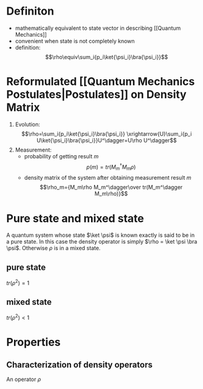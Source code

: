 # Definiton
- mathematically equivalent to state vector in describing [[Quantum Mechanics]]
- convenient when state is not completely known
- definition:
$$\rho\equiv\sum_i{p_i\ket{\psi_i}\bra{\psi_i}}$$

# Reformulated [[Quantum Mechanics Postulates|Postulates]] on Density Matrix
1. Evolution:
	 $$\rho=\sum_i{p_i\ket{\psi_i}\bra{\psi_i}} \xrightarrow{U}\sum_i{p_i U\ket{\psi_i}\bra{\psi_i}}U^\dagger=U\rho U^\dagger$$
2. Measurement:
	- probability of getting result $m$
		$$p(m)=tr(M_m^\dagger M_m\rho)$$
	- density matrix of the system after obtaining measurement result $m$
		$$\rho_m={M_m\rho M_m^\dagger\over tr(M_m^\dagger M_m\rho)}$$
		
# Pure state and mixed state
A quantum system whose state $\ket \psi$ is known exactly is said to be in a pure state.
In this case the density operator is simply $\rho = \ket \psi \bra \psi$.
Otherwise $\rho$ is in a mixed state.
## pure state
$tr(\rho^2)=1$
## mixed state
$tr(\rho^2)<1$

# Properties
## Characterization of density operators
An operator $\rho$ 